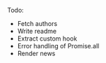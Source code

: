 Todo:

- Fetch authors
- Write readme
- Extract custom hook
- Error handling of Promise.all
- Render news
